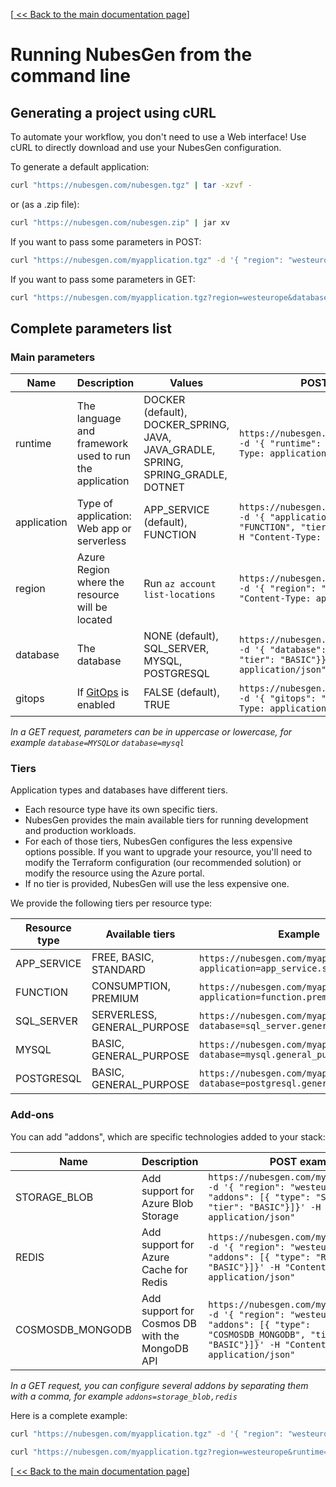 [[ << Back to the main documentation page](README.md)]

# Running NubesGen from the command line

## Generating a project using cURL

To automate your workflow, you don't need to use a Web interface! Use cURL to directly download and use your NubesGen configuration.

To generate a default application:

```bash
curl "https://nubesgen.com/nubesgen.tgz" | tar -xzvf -
```

or (as a .zip file):

```bash
curl "https://nubesgen.com/nubesgen.zip" | jar xv
```

If you want to pass some parameters in POST:

```bash
curl "https://nubesgen.com/myapplication.tgz" -d '{ "region": "westeurope", "database": { "type": "MYSQL", "tier": "BASIC"}}' -H "Content-Type: application/json"  | tar -xzvf -
```

If you want to pass some parameters in GET:

```bash
curl "https://nubesgen.com/myapplication.tgz?region=westeurope&database=mysql"  | tar -xzvf -
```

## Complete parameters list

### Main parameters

| Name  | Description  | Values  | POST example | GET example  |
|---|---|---|---|---|
| runtime |  The language and framework used to run the application | DOCKER (default), DOCKER_SPRING, JAVA, JAVA_GRADLE, SPRING, SPRING_GRADLE, DOTNET | `https://nubesgen.com/myapplication.tgz -d '{ "runtime": "JAVA"' -H "Content-Type: application/json"` | `https://nubesgen.com/myapplication.tgz?runtime=java`  |
| application  | Type of application: Web app or serverless  | APP_SERVICE (default), FUNCTION | `https://nubesgen.com/myapplication.tgz -d '{ "application": { "type": "FUNCTION", "tier": "CONSUMPTION"}}' -H "Content-Type: application/json"` | `https://nubesgen.com/myapplication.tgz?application=function`  |
| region  |  Azure Region where the resource will be located | Run `az account list-locations` | `https://nubesgen.com/myapplication.tgz -d '{ "region": "westeurope"}' -H "Content-Type: application/json"` | `https://nubesgen.com/myapplication.tgz?region=westeurope`  |
| database  |  The database | NONE (default), SQL_SERVER, MYSQL, POSTGRESQL  | `https://nubesgen.com/myapplication.tgz -d '{ "database": { "type": "MYSQL", "tier": "BASIC"}}' -H "Content-Type: application/json"` | `https://nubesgen.com/myapplication.tgz?database=mysql`  |
| gitops  |  If [GitOps](docs/gitops-overview.md) is enabled | FALSE (default), TRUE  | `https://nubesgen.com/myapplication.tgz -d '{ "gitops": "true"}' -H "Content-Type: application/json"` | `https://nubesgen.com/myapplication.tgz?gitops=true`  |

_In a GET request, parameters can be in uppercase or lowercase, for example `database=MYSQL`or `database=mysql`_

### Tiers

Application types and databases have different tiers.

- Each resource type have its own specific tiers.
- NubesGen provides the main available tiers for running development and production workloads.
- For each of those tiers, NubesGen configures the less expensive options possible. If you want to upgrade your resource, you'll need to modify the Terraform configuration (our recommended solution) or modify the resource using the Azure portal.
- If no tier is provided, NubesGen will use the less expensive one.

We provide the following tiers per resource type:

| Resource type  | Available tiers  | Example |
|---|---|---|
| APP_SERVICE | FREE, BASIC, STANDARD | `https://nubesgen.com/myapplication.tgz?application=app_service.standard` |
| FUNCTION | CONSUMPTION, PREMIUM | `https://nubesgen.com/myapplication.tgz?application=function.premium` |
| SQL_SERVER | SERVERLESS, GENERAL_PURPOSE | `https://nubesgen.com/myapplication.tgz?database=sql_server.general_purpose` |
| MYSQL | BASIC, GENERAL_PURPOSE | `https://nubesgen.com/myapplication.tgz?database=mysql.general_purpose` |
| POSTGRESQL |BASIC, GENERAL_PURPOSE | `https://nubesgen.com/myapplication.tgz?database=postgresql.general_purpose` |

### Add-ons

You can add "addons", which are specific technologies added to your stack:

| Name  | Description  | POST example | GET example  |
|---|---|---|---|
| STORAGE_BLOB  | Add support for Azure Blob Storage  | `https://nubesgen.com/myapplication.tgz -d '{ "region": "westeurope", "addons": [{ "type": "STORAGE_BLOB", "tier": "BASIC"}]}' -H "Content-Type: application/json"` | `https://nubesgen.com/myapplication.tgz?addons=storage_blob`  |
| REDIS  | Add support for Azure Cache for Redis  | `https://nubesgen.com/myapplication.tgz -d '{ "region": "westeurope", "addons": [{ "type": "REDIS", "tier": "BASIC"}]}' -H "Content-Type: application/json"` | `https://nubesgen.com/myapplication.tgz?addons=redis`  |
| COSMOSDB_MONGODB  | Add support for Cosmos DB with the MongoDB API  | `https://nubesgen.com/myapplication.tgz -d '{ "region": "westeurope", "addons": [{ "type": "COSMOSDB_MONGODB", "tier": "BASIC"}]}' -H "Content-Type: application/json"` | `https://nubesgen.com/myapplication.tgz?addons=cosmosdb_mongodb`  |

_In a GET request, you can configure several addons by separating them with a comma, for example `addons=storage_blob,redis`_

Here is a complete example:

```bash
curl "https://nubesgen.com/myapplication.tgz" -d '{ "region": "westeurope", "runtime": "spring", "database": { "type": "MYSQL", "tier": "BASIC"}, "addons": [{ "type": "STORAGE_BLOB", "tier": "BASIC"}, { "type": "REDIS", "tier": "BASIC"}]}' -H "Content-Type: application/json"  | tar -xzvf -
```

```bash
curl "https://nubesgen.com/myapplication.tgz?region=westeurope&runtime=spring&database=MYSQL&addons=STORAGE_BLOB,REDIS"  | tar -xzvf -
```

[[ << Back to the main documentation page](README.md)]
